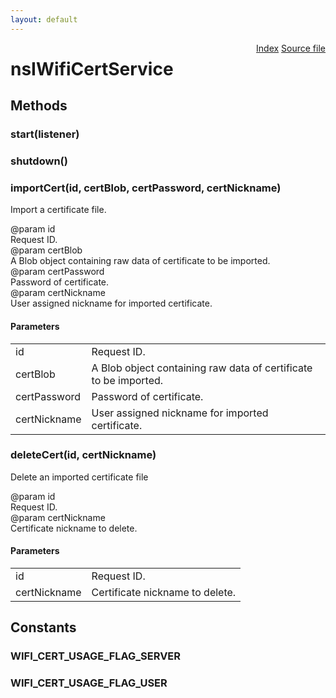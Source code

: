 ```yaml
---
layout: default
---
```

<div class='links' style='float:right'><a href="../index.html">Index</a>
<a href="http://dxr.mozilla.org/mozilla-central/source/dom/wifi/nsIWifiCertService.idl">Source file</a>
</div>

# nsIWifiCertService #

## Methods ##

### start(listener) ###

### shutdown() ###

### importCert(id, certBlob, certPassword, certNickname) ###
  
Import a certificate file.  
  
@param id  
       Request ID.  
@param certBlob  
       A Blob object containing raw data of certificate to be imported.  
@param certPassword  
       Password of certificate.  
@param certNickname  
       User assigned nickname for imported certificate.  
  

#### Parameters ####

<table>

<tr>
<td>id</td>
<td>       Request ID.  
</td>
</tr>

<tr>
<td>certBlob</td>
<td>       A Blob object containing raw data of certificate to be imported.  
</td>
</tr>

<tr>
<td>certPassword</td>
<td>       Password of certificate.  
</td>
</tr>

<tr>
<td>certNickname</td>
<td>       User assigned nickname for imported certificate.  
</td>
</tr>

</table>

### deleteCert(id, certNickname) ###
  
Delete an imported certificate file  
  
@param id  
       Request ID.  
@param certNickname  
       Certificate nickname to delete.  
  

#### Parameters ####

<table>

<tr>
<td>id</td>
<td>       Request ID.  
</td>
</tr>

<tr>
<td>certNickname</td>
<td>       Certificate nickname to delete.  
</td>
</tr>

</table>

## Constants ##

### WIFI_CERT_USAGE_FLAG_SERVER ###

### WIFI_CERT_USAGE_FLAG_USER ###
